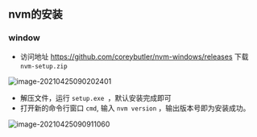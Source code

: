 ## nvm的安装

### window

- 访问地址 https://github.com/coreybutler/nvm-windows/releases 下载 `nvm-setup.zip`

![image-20210425090202401](https://gitee.com/wu_kang0718/image/raw/master//20210425091015232.png)

- 解压文件，运行 `setup.exe `，默认安装完成即可
- 打开新的命令行窗口 `cmd`, 输入 `nvm version` ，输出版本号即为安装成功。

![image-20210425090911060](https://gitee.com/wu_kang0718/image/raw/master//20210425090912241.png)